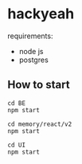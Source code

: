 # hackyeah
requirements:
 - node js
 - postgres


## How to start

```
cd BE
npm start
```

```
cd memory/react/v2
npm start
```

```
cd UI
npm start
```
